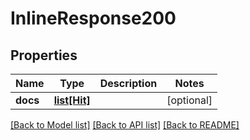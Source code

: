 # InlineResponse200

## Properties
Name | Type | Description | Notes
------------ | ------------- | ------------- | -------------
**docs** | [**list[Hit]**](Hit.md) |  | [optional] 

[[Back to Model list]](../README.md#documentation-for-models) [[Back to API list]](../README.md#documentation-for-api-endpoints) [[Back to README]](../README.md)


